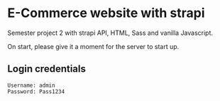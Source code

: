 # E-Commerce website with strapi

Semester project 2 with strapi API, HTML, Sass and vanilla Javascript.

On start, please give it a moment for the server to start up.

## Login credentials

```
Username: admin
Password: Pass1234
```
